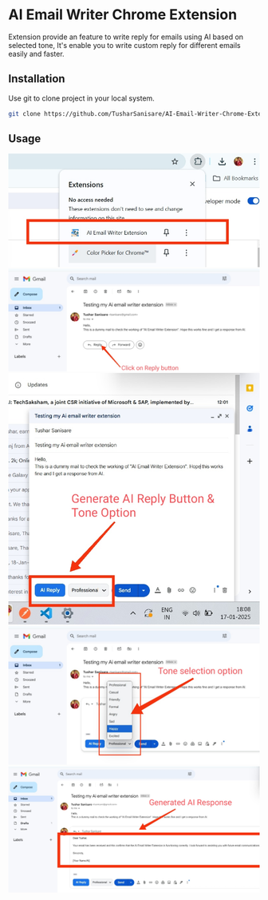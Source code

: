 # AI Email Writer Chrome Extension

Extension provide an feature to write reply for emails using AI based on selected tone, It's enable you to write custom reply for different emails easily and faster.

## Installation

Use git to clone project in your local system.

```bash
git clone https://github.com/TusharSanisare/AI-Email-Writer-Chrome-Extension.git
```

## Usage

![alt text](https://github.com/TusharSanisare/AI-Email-Writer-Chrome-Extension/blob/main/images/Extension_In_List.jpg)
![alt text](https://github.com/TusharSanisare/AI-Email-Writer-Chrome-Extension/blob/main/images/Click_On_Reply_Button.jpg)
![alt text](https://github.com/TusharSanisare/AI-Email-Writer-Chrome-Extension/blob/main/images/AI_Btn_Options.jpg)
![alt text](https://github.com/TusharSanisare/AI-Email-Writer-Chrome-Extension/blob/main/images/Tone_Selection_Options.jpg)
![alt text](https://github.com/TusharSanisare/AI-Email-Writer-Chrome-Extension/blob/main/images/AI_Generated_Response.jpg)

